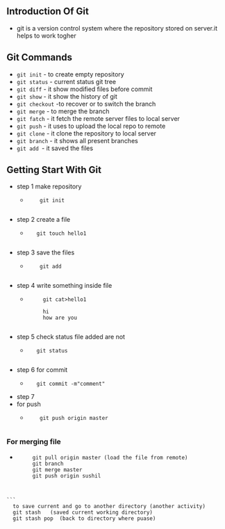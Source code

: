 ## Introduction Of Git
  - git is a version control system where the repository stored on server.it helps to work togher
## Git Commands
  - `git init` - to create empty repository
  - `git status` - current status git tree
  - `git diff` - it show modified files before commit
  - `git show` - it show the history of git
  - `git checkout` -to recover or to switch the branch
  - `git merge` - to merge the branch
  - `git fatch` - it fetch the remote server files to local server
  - `git push` - it uses to upload the local repo to remote
  - `git clone` - it clone the repository to local server
  - `git branch` - it shows all present branches
  - `git add `- it saved the files


## Getting Start With Git
 - step 1
   make repository
    - ```
          git init 
                     
 - step 2
   create a file
    - ```
         git touch hello1
         
 - step 3
   save the files
    - ```
          git add
          
 - step 4
   write something inside file 
    - ```
           git cat>hello1
           
           hi 
           how are you 
           
 - step 5
   check status file added are not 
      - ```
           git status
           
 - step 6
   for commit
     - ``` 
          git commit -m"comment"

 - step 7
 -  for push
     - ```
           git push origin master 
           

### For merging file
   - ```
          git pull origin master (load the file from remote)
          git branch
          git merge master
          git push origin sushil
          
          
    ``` 
      to save current and go to another directory (another activity)
      git stash   (saved current working directory)
      git stash pop  (back to directory where puase)
         
   
   
   
   
   
   
   
   
   
   
   
   
   
   
   
   
   
   
